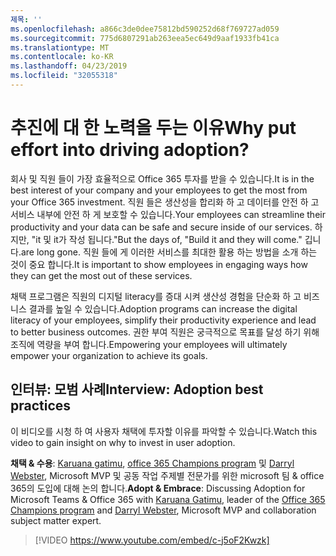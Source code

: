 ```yaml
---
제목: ''
ms.openlocfilehash: a866c3de0dee75812bd590252d68f769727ad059
ms.sourcegitcommit: 775d6807291ab263eea5ec649d9aaf1933fb41ca
ms.translationtype: MT
ms.contentlocale: ko-KR
ms.lasthandoff: 04/23/2019
ms.locfileid: "32055318"
---
```

# <a name="why-put-effort-into-driving-adoption"></a><span data-ttu-id="59d2d-103">추진에 대 한 노력을 두는 이유</span><span class="sxs-lookup"><span data-stu-id="59d2d-103">Why put effort into driving adoption?</span></span>  

<span data-ttu-id="59d2d-104">회사 및 직원 들이 가장 효율적으로 Office 365 투자를 받을 수 있습니다.</span><span class="sxs-lookup"><span data-stu-id="59d2d-104">It is in the best interest of your company and your employees to get the most from your Office 365 investment.</span></span>  <span data-ttu-id="59d2d-105">직원 들은 생산성을 합리화 하 고 데이터를 안전 하 고 서비스 내부에 안전 하 게 보호할 수 있습니다.</span><span class="sxs-lookup"><span data-stu-id="59d2d-105">Your employees can streamline their productivity and your data can be safe and secure inside of our services.</span></span>  <span data-ttu-id="59d2d-106">하지만, "it 및 it가 작성 됩니다."</span><span class="sxs-lookup"><span data-stu-id="59d2d-106">But the days of, "Build it and they will come."</span></span> <span data-ttu-id="59d2d-107">깁니다.</span><span class="sxs-lookup"><span data-stu-id="59d2d-107">are long gone.</span></span>  <span data-ttu-id="59d2d-108">직원 들에 게 이러한 서비스를 최대한 활용 하는 방법을 소개 하는 것이 중요 합니다.</span><span class="sxs-lookup"><span data-stu-id="59d2d-108">It is important to show employees in engaging ways how they can get the most out of these services.</span></span>

<span data-ttu-id="59d2d-109">채택 프로그램은 직원의 디지털 literacy를 증대 시켜 생산성 경험을 단순화 하 고 비즈니스 결과를 높일 수 있습니다.</span><span class="sxs-lookup"><span data-stu-id="59d2d-109">Adoption programs can increase the digital literacy of your employees, simplify their productivity experience and lead to better business outcomes.</span></span> <span data-ttu-id="59d2d-110">권한 부여 직원은 궁극적으로 목표를 달성 하기 위해 조직에 역량을 부여 합니다.</span><span class="sxs-lookup"><span data-stu-id="59d2d-110">Empowering your employees will ultimately empower your organization to achieve its goals.</span></span> 

## <a name="interview-adoption-best-practices"></a><span data-ttu-id="59d2d-111">인터뷰: 모범 사례</span><span class="sxs-lookup"><span data-stu-id="59d2d-111">Interview: Adoption best practices</span></span>

<span data-ttu-id="59d2d-112">이 비디오를 시청 하 여 사용자 채택에 투자할 이유를 파악할 수 있습니다.</span><span class="sxs-lookup"><span data-stu-id="59d2d-112">Watch this video to gain insight on why to invest in user adoption.</span></span>  

<span data-ttu-id="59d2d-113">**채택 & 수용**: [Karuana gatimu](https://linkedin.com/in/karuanagatimu), [office 365 Champions program](https://aka.ms/O365Champions) 및 [Darryl Webster](https://webster.net.nz/), Microsoft MVP 및 공동 작업 주제별 전문가를 위한 microsoft 팀 & office 365의 도입에 대해 논의 합니다.</span><span class="sxs-lookup"><span data-stu-id="59d2d-113">**Adopt & Embrace**: Discussing Adoption for Microsoft Teams & Office 365 with [Karuana Gatimu](https://linkedin.com/in/karuanagatimu), leader of the [Office 365 Champions program](https://aka.ms/O365Champions) and [Darryl Webster](https://webster.net.nz/), Microsoft MVP and collaboration subject matter expert.</span></span> 

> [!VIDEO https://www.youtube.com/embed/c-j5oF2Kwzk]

